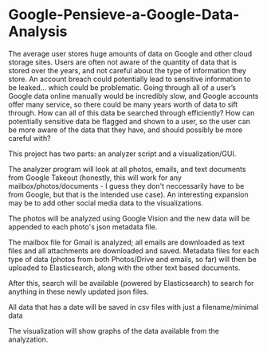 # Google-Pensieve-a-Google-Data-Analysis
The average user stores huge amounts of data on Google and other cloud storage sites. Users are often not aware of the quantity of data that is stored over the years, and not careful about the type of information they store. An account breach could potentially lead to sensitive information to be leaked... which could be problematic.
Going through all of a user’s Google data online manually would be incredibly slow, and Google accounts offer many service, so there could be many years worth of data to sift through. How can all of this data be searched through efficiently? How can potentially sensitive data be flagged and shown to a user, so the user can be more aware of the data that they have, and should possibly be more careful with?

This project has two parts: an analyzer script and a visualization/GUI.

The analyzer program will look at all photos, emails, and text documents from Google Takeout (honestly, this will work for any mailbox/photos/documents - I guess they don't neccessarily have to be from Google, but that is the intended use case). An interesting expansion may be to add other social media data to the visualizations.

The photos will be analyzed using Google Vision and the new data will be appended to each photo's json metadata file.

The mailbox file for Gmail is analyzed; all emails are downloaded as text files and all attachments are downloaded and saved.
Metadata files for each type of data (photos from both Photos/Drive and emails, so far) will then be uploaded to Elasticsearch, along with the other text based documents.

After this, search will be available (powered by Elasticsearch) to search for anything in these newly updated json files.

All data that has a date will be saved in csv files with just a filename/minimal data

The visualization will show graphs of the data available from the analyzation.
